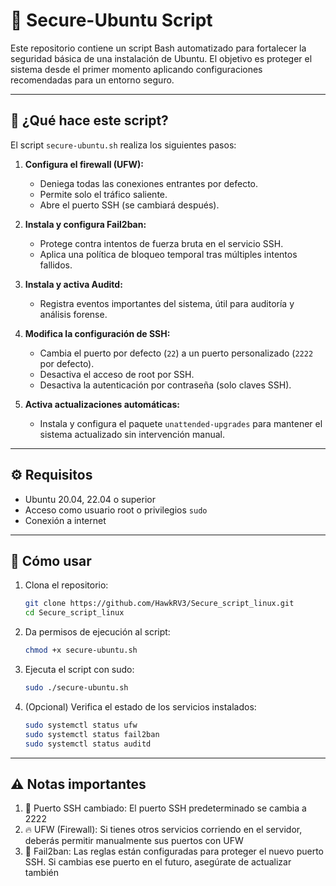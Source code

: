 # 🔐 Secure-Ubuntu Script

Este repositorio contiene un script Bash automatizado para fortalecer la seguridad básica de una instalación de Ubuntu. El objetivo es proteger el sistema desde el primer momento aplicando configuraciones recomendadas para un entorno seguro.

---

## 📜 ¿Qué hace este script?

El script `secure-ubuntu.sh` realiza los siguientes pasos:

1. **Configura el firewall (UFW):**
   - Deniega todas las conexiones entrantes por defecto.
   - Permite solo el tráfico saliente.
   - Abre el puerto SSH (se cambiará después).

2. **Instala y configura Fail2ban:**
   - Protege contra intentos de fuerza bruta en el servicio SSH.
   - Aplica una política de bloqueo temporal tras múltiples intentos fallidos.

3. **Instala y activa Auditd:**
   - Registra eventos importantes del sistema, útil para auditoría y análisis forense.

4. **Modifica la configuración de SSH:**
   - Cambia el puerto por defecto (`22`) a un puerto personalizado (`2222` por defecto).
   - Desactiva el acceso de root por SSH.
   - Desactiva la autenticación por contraseña (solo claves SSH).

5. **Activa actualizaciones automáticas:**
   - Instala y configura el paquete `unattended-upgrades` para mantener el sistema actualizado sin intervención manual.

---

## ⚙️ Requisitos

- Ubuntu 20.04, 22.04 o superior
- Acceso como usuario root o privilegios `sudo`
- Conexión a internet

---

## 🚀 Cómo usar

1. Clona el repositorio:

   ```bash
   git clone https://github.com/HawkRV3/Secure_script_linux.git
   cd Secure_script_linux
2. Da permisos de ejecución al script:
    ```bash
   chmod +x secure-ubuntu.sh

3. Ejecuta el script con sudo:
    ```bash
   sudo ./secure-ubuntu.sh

4. (Opcional) Verifica el estado de los servicios instalados:
    ```bash
    sudo systemctl status ufw
    sudo systemctl status fail2ban
    sudo systemctl status auditd
---

## ⚠️ Notas importantes

1. 🔐 Puerto SSH cambiado: El puerto SSH predeterminado se cambia a 2222
2. 🔥 UFW (Firewall): Si tienes otros servicios corriendo en el servidor, deberás permitir manualmente sus puertos con UFW
3. 🛑 Fail2ban: Las reglas están configuradas para proteger el nuevo puerto SSH. Si cambias ese puerto en el futuro, asegúrate de actualizar también
